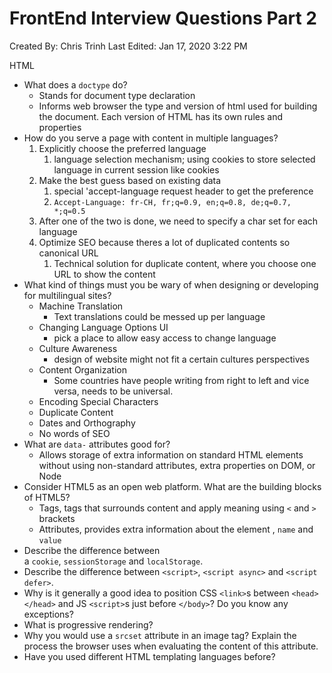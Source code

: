 # FrontEnd Interview Questions Part 2

Created By: Chris Trinh
Last Edited: Jan 17, 2020 3:22 PM

HTML

- What does a `doctype` do?
    - Stands for document type declaration
    - Informs web browser the type and version of html used for building the document. Each version of HTML has its own rules and properties
- How do you serve a page with content in multiple languages?
    1. Explicitly choose the preferred language
        1. language selection mechanism; using cookies to store selected language in current session like cookies
    2. Make the best guess based on existing data
        1. special 'accept-language request header to get the preference
        2. `Accept-Language: fr-CH, fr;q=0.9, en;q=0.8, de;q=0.7, *;q=0.5`
    3. After one of the two is done, we need to specify a char set for each language
    4. Optimize SEO because theres a lot of duplicated contents so canonical URL
        1. Technical solution for duplicate content, where you choose one URL to show the content
- What kind of things must you be wary of when designing or developing for multilingual sites?
    - Machine Translation
        - Text translations could be messed up per language
    - Changing Language Options UI
        - pick a place to allow easy access to change language
    - Culture Awareness
        - design of website might not fit a certain cultures perspectives
    - Content Organization
        - Some countries have people writing from right to left and vice versa, needs to be universal.
    - Encoding Special Characters
    - Duplicate Content
    - Dates and Orthography
    - No words of SEO
- What are `data-` attributes good for?
    - Allows storage of extra information on standard HTML elements without using non-standard attributes, extra properties on DOM, or Node
- Consider HTML5 as an open web platform. What are the building blocks of HTML5?
    - Tags, tags that surrounds content and apply meaning using `<` and `>` brackets
    - Attributes, provides extra information about the element , `name` and `value`
- Describe the difference between a `cookie`, `sessionStorage` and `localStorage`.
- Describe the difference between `<script>`, `<script async>` and `<script defer>`.
- Why is it generally a good idea to position CSS `<link>`s between `<head></head>` and JS `<script>`s just before `</body>`? Do you know any exceptions?
- What is progressive rendering?
- Why you would use a `srcset` attribute in an image tag? Explain the process the browser uses when evaluating the content of this attribute.
- Have you used different HTML templating languages before?